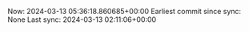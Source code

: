 Now: 2024-03-13 05:36:18.860685+00:00 Earliest commit since sync: None Last sync: 2024-03-13 02:11:06+00:00
